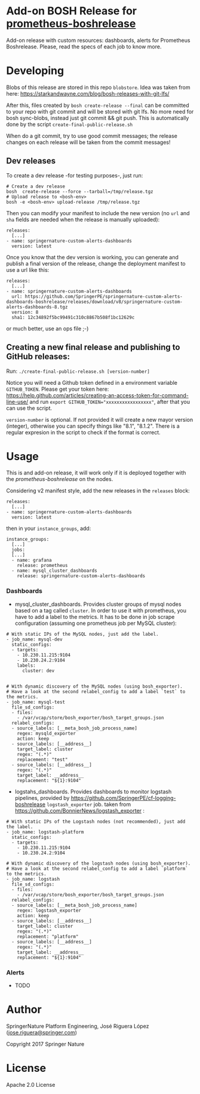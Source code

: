 # Add-on BOSH Release for [prometheus-boshrelease](https://github.com/cloudfoundry-community/prometheus-boshrelease)

Add-on release with custom resources: dashboards, alerts for Prometheus Boshrelease.
Please, read the specs of each job to know more.


# Developing

Blobs of this release are stored in this repo `blobstore`. Idea was taken from here: https://starkandwayne.com/blog/bosh-releases-with-git-lfs/

After this, files created by `bosh create-release --final` can be committed to your repo with git commit and will be stored with git lfs. 
No more need for bosh sync-blobs, instead just git commit && git push. This is automatically done by the script `create-final-public-release.sh`

When do a git commit, try to use good commit messages; the release changes on each release will be taken from the commit messages!  

## Dev releases

To create a dev release -for testing purposes-, just run:

```
# Create a dev release
bosh  create-release --force --tarball=/tmp/release.tgz
# Upload release to <bosh-env>
bosh -e <bosh-env> upload-release /tmp/release.tgz
```

Then you can modify your manifest to include the new version (no `url` and `sha` fields are needed when the release is manually uploaded): 

```
releases:
  [...]
- name: springernature-custom-alerts-dashboards
  version: latest
```

Once you know that the dev version is working, you can generate and publish a final version of the release, change the deployment manifest to use a url like this:

```
releases:
  [...]
- name: springernature-custom-alerts-dashboards
  url: https://github.com/SpringerPE/springernature-custom-alerts-dashboards-boshrelease/releases/download/v8/springernature-custom-alerts-dashboards-8.tgz
  version: 8
  sha1: 12c34892f5bc99491c310c8867b508f1bc12629c
```

or much better, use an ops file ;-)



## Creating a new final release and publishing to GitHub releases:

Run: `./create-final-public-release.sh [version-number]`

Notice you will need a Github token defined in a environment variable `GITHUB_TOKEN`. Please get your token here: https://help.github.com/articles/creating-an-access-token-for-command-line-use/
and run `export GITHUB_TOKEN="xxxxxxxxxxxxxxxxx"`, after that you can use the script.

`version-number` is optional. If not provided it will create a new mayor version (integer), otherwise you can specify things like "8.1", "8.1.2". There is a regular expresion in the script to check if the format is correct.


# Usage

This is and add-on release, it will work only if it is deployed together with the 
*prometheus-boshrelease* on the nodes.

Considering v2 manifest style, add the new releases in the `releases` block:

```
releases:
  [...]
- name: springernature-custom-alerts-dashboards
  version: latest
```

then in your `instance_groups`, add:
 
```
instance_groups:
  [...]
  jobs:
  [...]
  - name: grafana
    release: prometheus
  - name: mysql_cluster_dashboards
    release: springernature-custom-alerts-dashboards
```

### Dashboards

* mysql_cluster_dashboards. Provides cluster groups of mysql nodes based on a tag
called `cluster`. In order to use it with prometheus, you have to add a label
to the metrics. It has to be done in job scrape configuration (assuming one 
prometheus job per MySQL cluster):
```
# With static IPs of the MySQL nodes, just add the label.
- job_name: mysql-dev
  static_configs:
  - targets:
    - 10.230.11.215:9104
    - 10.230.24.2:9104
    labels:
      cluster: dev
      
```
```
# With dynamic discovery of the MySQL nodes (using bosh_exporter).
# Have a look at the second relabel_config to add a label `test` to the metrics.
- job_name: mysql-test
  file_sd_configs:
  - files:
    - /var/vcap/store/bosh_exporter/bosh_target_groups.json
  relabel_configs:
  - source_labels: [__meta_bosh_job_process_name]
    regex: mysqld_exporter
    action: keep
  - source_labels: [__address__]
    target_label: cluster
    regex: "(.*)"
    replacement: "test"
  - source_labels: [__address__]
    regex: "(.*)"
    target_label: __address__
    replacement: "${1}:9104"
```

* logstahs_dashboards. Provides dashboards to monitor logstash pipelines, provided
by https://github.com/SpringerPE/cf-logging-boshrelease  `logstash_exporter` job.
taken from https://github.com/BonnierNews/logstash_exporter
:
```
# With static IPs of the Logstash nodes (not recommended), just add the label.
- job_name: logstash-platform
  static_configs:
  - targets:
    - 10.230.11.215:9104
    - 10.230.24.2:9104
```
```
# With dynamic discovery of the logstash nodes (using bosh_exporter).
# Have a look at the second relabel_config to add a label `platform` to the metrics.
- job_name: logstash
  file_sd_configs:
  - files:
    - /var/vcap/store/bosh_exporter/bosh_target_groups.json
  relabel_configs:
  - source_labels: [__meta_bosh_job_process_name]
    regex: logstash_exporter
    action: keep
  - source_labels: [__address__]
    target_label: cluster
    regex: "(.*)"
    replacement: "platform"
  - source_labels: [__address__]
    regex: "(.*)"
    target_label: __address__
    replacement: "${1}:9104"
```

### Alerts

* TODO


# Author

SpringerNature Platform Engineering, José Riguera López (jose.riguera@springer.com)

Copyright 2017 Springer Nature


# License

Apache 2.0 License

